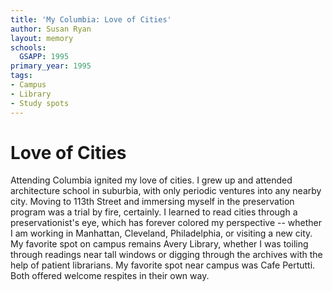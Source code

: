 ```yaml
---
title: 'My Columbia: Love of Cities'
author: Susan Ryan
layout: memory
schools:
  GSAPP: 1995
primary_year: 1995
tags:
- Campus
- Library
- Study spots
---
```

# Love of Cities

Attending Columbia ignited my love of cities.  I grew up and attended architecture school in suburbia, with only periodic ventures into any nearby city.  Moving to 113th Street  and immersing myself in the preservation program was a trial by fire, certainly.  I learned to read cities through a preservationist's eye, which has forever colored my perspective -- whether I am working in Manhattan, Cleveland, Philadelphia, or visiting a new city.  My favorite spot on campus remains Avery Library, whether I was toiling through readings near tall windows or digging through the archives with the help of patient librarians.  My favorite spot near campus was Cafe Pertutti.  Both offered welcome respites in their own way.
